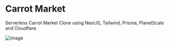 # Carrot Market

Serverless Carrot Market Clone using NextJS, Tailwind, Prisma, PlanetScale and Cloudflare.

![image](https://github.com/GitHub-SJL/carrotmarket/assets/116176170/e72b1257-e192-49b6-a09f-2d391af2a5f5)
